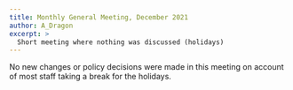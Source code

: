 ```yaml
---
title: Monthly General Meeting, December 2021
author: A_Dragon
excerpt: >
  Short meeting where nothing was discussed (holidays)
---
```


No new changes or policy decisions were made in this meeting on account of most staff taking a break for the holidays.
